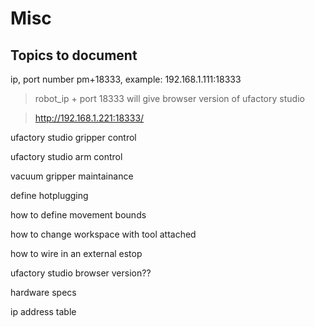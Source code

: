 # Misc

## Topics to document
ip, port number pm+18333, example: 192.168.1.111:18333
> robot_ip + port 18333 will give browser version of ufactory studio

> http://192.168.1.221:18333/

ufactory studio gripper control

ufactory studio arm control

vacuum gripper maintainance

define hotplugging

how to define movement bounds

how to change workspace with tool attached

how to wire in an external estop

ufactory studio browser version??

hardware specs

ip address table

